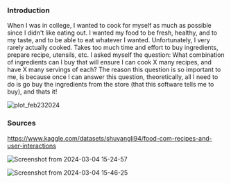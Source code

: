 ### Introduction
When I was in college, I wanted to cook for myself as much as possible since I didn't like eating out. I wanted my food to be fresh, healthy, and to my taste, and to be able to eat whatever I wanted. Unfortunately, I very rarely actually cooked. Takes too much time and effort to buy ingredients, prepare recipe, utensils, etc. I asked myself the question: What combination of ingredients can I buy that will ensure I can cook X many recipes,  and have X many servings of each? The reason this question is so important to me, is because once I can answer this question, theoretically, all I need to do is go buy the ingredients from the store (that this software tells me to buy), and thats it!

![plot_feb232024](https://github.com/visnjicm/ingredients-data-science/assets/126916558/3a3c6575-9a9d-4349-9015-0a4243c1908c)


### Sources

https://www.kaggle.com/datasets/shuyangli94/food-com-recipes-and-user-interactions

![Screenshot from 2024-03-04 15-24-57](https://github.com/visnjicm/ingredients-data-science/assets/126916558/946f6f8d-3aba-4dbc-b05b-26e00c7a5bd1)

![Screenshot from 2024-03-04 15-46-25](https://github.com/visnjicm/ingredients-data-science/assets/126916558/83ab3407-726a-439e-bb7d-e994eeea3265)
